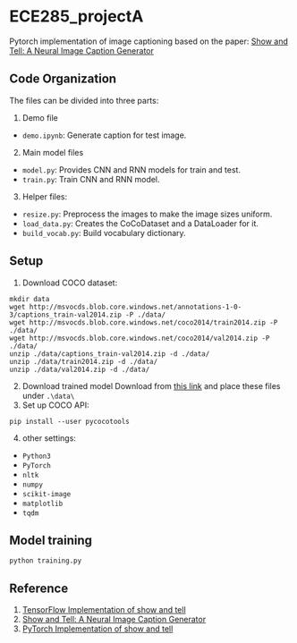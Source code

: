 # ECE285_projectA
Pytorch implementation of image captioning based on the paper: [Show and Tell: A Neural Image Caption Generator](https://arxiv.org/pdf/1411.4555.pdf)

## Code Organization
The files can be divided into three parts:
1. Demo file
- `demo.ipynb`: Generate caption for test image.
2. Main model files
- `model.py`: Provides CNN and RNN models for train and test.
- `train.py`: Train CNN and RNN model.
3. Helper files:
- `resize.py`: Preprocess the images to make the image sizes uniform.
- `load_data.py`: Creates the CoCoDataset and a DataLoader for it.
- `build_vocab.py`:  Build vocabulary dictionary.

## Setup
1. Download COCO dataset:
```
mkdir data
wget http://msvocds.blob.core.windows.net/annotations-1-0-3/captions_train-val2014.zip -P ./data/
wget http://msvocds.blob.core.windows.net/coco2014/train2014.zip -P ./data/
wget http://msvocds.blob.core.windows.net/coco2014/val2014.zip -P ./data/
unzip ./data/captions_train-val2014.zip -d ./data/
unzip ./data/train2014.zip -d ./data/
unzip ./data/val2014.zip -d ./data/ 
```
2. Download trained model
Download from [this link](https://drive.google.com/drive/folders/13csz2xhNlYAmgFmlBaAaCyuJKRpv7Nfl?usp=sharing) and place these files under `.\data\`
3. Set up COCO API:
```
pip install --user pycocotools
```
4. other settings:
- `Python3`
- `PyTorch`
- `nltk`
- `numpy`
- `scikit-image`
- `matplotlib`
- `tqdm`


## Model training
```
python training.py
```

## Reference
1. [TensorFlow Implementation of show and tell](https://github.com/nikhilmaram/Show_and_Tell)
2. [Show and Tell: A Neural Image Caption Generator](https://arxiv.org/pdf/1411.4555.pdf)
3. [PyTorch Implementation of show and tell](https://github.com/ntrang086/image_captioning)